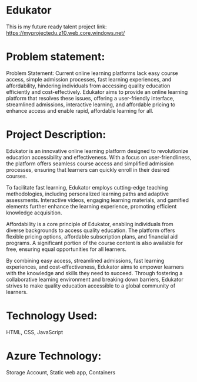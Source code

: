 # Edukator
This is my future ready talent project
link: https://myprojectedu.z10.web.core.windows.net/

# Problem statement:
Problem Statement: Current online learning platforms lack easy course access, simple admission processes, fast learning experiences, and affordability, hindering individuals from accessing quality education efficiently and cost-effectively.
Edukator aims to provide an online learning platform that resolves these issues, offering a user-friendly interface, streamlined admissions, interactive learning, and affordable pricing to enhance access and enable rapid, affordable learning for all.

# Project Description:
Edukator is an innovative online learning platform designed to revolutionize education accessibility and effectiveness. With a focus on user-friendliness, the platform offers seamless course access and simplified admission processes, ensuring that learners can quickly enroll in their desired courses.

To facilitate fast learning, Edukator employs cutting-edge teaching methodologies, including personalized learning paths and adaptive assessments. Interactive videos, engaging learning materials, and gamified elements further enhance the learning experience, promoting efficient knowledge acquisition.

Affordability is a core principle of Edukator, enabling individuals from diverse backgrounds to access quality education. The platform offers flexible pricing options, affordable subscription plans, and financial aid programs. A significant portion of the course content is also available for free, ensuring equal opportunities for all learners.

By combining easy access, streamlined admissions, fast learning experiences, and cost-effectiveness, Edukator aims to empower learners with the knowledge and skills they need to succeed. Through fostering a collaborative learning environment and breaking down barriers, Edukator strives to make quality education accessible to a global community of learners.

# Technology Used:
HTML,
CSS,
JavaScript

# Azure Technology:
Storage Account,
Static web app,
Containers
